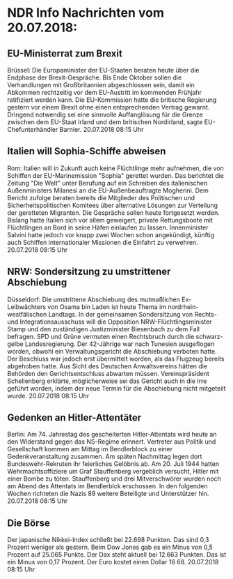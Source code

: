 # NDR Info Nachrichten vom 20.07.2018:


## EU-Ministerrat zum Brexit
Brüssel: Die Europaminister der EU-Staaten beraten heute über die Endphase der Brexit-Gespräche. Bis Ende Oktober sollen die Verhandlungen mit Großbritannien abgeschlossen sein, damit ein Abkommen rechtzeitig vor dem EU-Austritt im kommenden Frühjahr ratifiziert werden kann. Die EU-Kommission hatte die britische Regierung gestern vor einem Brexit ohne einen entsprechenden Vertrag gewarnt. Dringend notwendig sei eine sinnvolle Auffanglösung für die Grenze zwischen dem EU-Staat Irland und dem britischen Nordirland, sagte EU-Chefunterhändler Barnier. 20.07.2018 08:15 Uhr 

## Italien will Sophia-Schiffe abweisen
Rom:	Italien will in Zukunft auch keine Flüchtlinge mehr aufnehmen, die von Schiffen der EU-Marinemission "Sophia" gerettet wurden. Das berichtet die Zeitung "Die Welt" unter Berufung auf ein Schreiben des italienischen Außenministers Milanesi an die EU-Außenbeauftragte Mogherini. Dem Bericht zufolge beraten bereits die Mitglieder des Politischen und Sicherheitspolitischen Komitees über alternative Lösungen zur Verteilung der geretteten Migranten. Die Gespräche sollen heute fortgesetzt werden. Bislang hatte Italien sich vor allem geweigert, private Rettungsboote mit Flüchtlingen an Bord in seine Häfen einlaufen zu lassen. Innenminister Salvini hatte jedoch vor knapp zwei Wochen schon angekündigt, künftig auch Schiffen internationaler Missionen die Einfahrt zu verwehren. 20.07.2018 08:15 Uhr 

## NRW: Sondersitzung zu umstrittener Abschiebung
Düsseldorf:	Die umstrittene Abschiebung des mutmaßlichen Ex-Leibwächters von Osama bin Laden ist heute Thema im nordrhein-westfälischen Landtags. In der gemeinsamen Sondersitzung von Rechts- und Integrationsausschuss will die Opposition NRW-Flüchtlingsminister Stamp und den zuständigen Justizminister Biesenbach zu dem Fall befragen. SPD und Grüne vermuten einen Rechtsbruch durch die schwarz-gelbe Landesregierung. Der 42-Jährige war nach Tunesien ausgeflogen worden, obwohl ein Verwaltungsgericht die Abschiebung verboten hatte. Der Beschluss war jedoch erst übermittelt worden, als das Flugzeug bereits abgehoben hatte. Aus Sicht des Deutschen Anwaltsvereins hätten die Behörden den Gerichtsentschluss abwarten müssen. Vereinspräsident Schellenberg erklärte, möglicherweise sei das Gericht auch in die Irre geführt worden, indem der neue Termin für die Abschiebung nicht mitgeteilt wurde. 20.07.2018 08:15 Uhr 

## Gedenken an Hitler-Attentäter
Berlin: Am 74. Jahrestag des gescheiterten Hitler-Attentats wird heute an den Widerstand gegen das NS-Regime erinnert. Vertreter aus Politik und Gesellschaft kommen am Mittag im Bendlerblock zu einer Gedenkveranstaltung zusammen. Am späten Nachmittag legen dort Bundeswehr-Rekruten ihr feierliches Gelöbnis ab. Am 20. Juli 1944 hatten Wehrmachtsoffiziere um Graf Stauffenberg vergeblich versucht, Hitler mit einer Bombe zu töten. Stauffenberg und drei Mitverschwörer wurden noch am Abend des Attentats im Bendlerblck erschossen. In den folgenden Wochen richteten die Nazis 89 weitere Beteiligte und Unterstützer hin. 20.07.2018 08:15 Uhr 

## Die Börse
Der japanische Nikkei-Index schließt bei 22.698 Punkten. Das sind 0,3 Prozent weniger als gestern. Beim Dow Jones gab es ein Minus von 0,5 Prozent auf 25.065 Punkte. Der Dax steht aktuell bei 12.663 Punkten. Das ist ein Minus von 0,17 Prozent. Der Euro kostet einen Dollar 16 68. 20.07.2018 08:15 Uhr 
